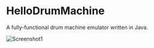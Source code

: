 # HelloDrumMachine

A fully-functional drum machine emulator written in Java.


![Screenshot1](http://i.imgur.com/UgoZ7kd.png)
